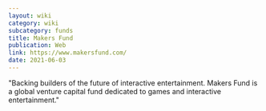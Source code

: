 ```yaml
---
layout: wiki
category: wiki
subcategory: funds
title: Makers Fund
publication: Web
link: https://www.makersfund.com/
date: 2021-06-03
---
```


"Backing builders of the future of interactive entertainment. Makers Fund is a global venture capital fund dedicated to games and interactive entertainment."
